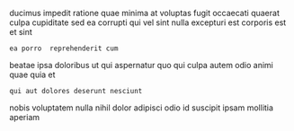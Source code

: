 <!--
title: Sharable directional open system
author: Meaghan
date: 2015-04-27-1443
link: 2015-04-27-1443-sharable-directional-open-system
tags: [make,Ember,source,controller]
-->

ducimus impedit ratione quae minima at voluptas fugit occaecati
quaerat  culpa  cupiditate sed ea corrupti qui vel
 sint nulla excepturi est corporis est et sint 
 	ea porro  reprehenderit cum  
beatae ipsa doloribus ut qui aspernatur quo qui
culpa autem    odio animi quae quia et
 	qui aut dolores deserunt nesciunt
nobis voluptatem nulla nihil dolor
adipisci odio id suscipit ipsam mollitia aperiam